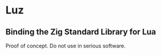 
# Luz

## Binding the Zig Standard Library for Lua

Proof of concept. Do not use in serious software.
